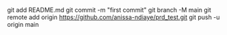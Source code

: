 git add README.md
git commit -m "first commit"
git branch -M main
git remote add origin https://github.com/anissa-ndiaye/prd_test.git
git push -u origin main
                

